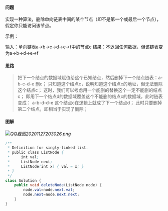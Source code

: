 #### 问题

实现一种算法，删除单向链表中间的某个节点（即不是第一个或最后一个节点），假定你只能访问该节点。

示例：

输入：单向链表a->b->c->d->e->f中的节点c
结果：不返回任何数据，但该链表变为a->b->d->e->f

#### 思路

> 把下一个结点的数据域赋值给这个已知结点，然后删掉下一个结点链表：a-b-c-d-e 删c；
> 只知道这个结点c，说明知道这个结点c的地址，但无法删除这个结点c；
> 这时，我们可以考虑用一个能删的替换这个一定不能删的结点c；
> 即用下一个结点d的数据域覆盖这个不能删的结点c的数据域，此时链表变成：
> a-b-d-d-e
> 这个结点c在逻辑上就成了下一个结点d；
> 此时只要删掉第二个结点，即相当于实现了删除；

#### 图解

*![QQ截图20201127203026.png](https://pic.leetcode-cn.com/1606480536-KneiUk-QQ%E6%88%AA%E5%9B%BE20201127203026.png)*

```java
/**
 * Definition for singly-linked list.
 * public class ListNode {
 *     int val;
 *     ListNode next;
 *     ListNode(int x) { val = x; }
 * }
 */
class Solution {
    public void deleteNode(ListNode node) {
        node.val=node.next.val;
        node.next=node.next.next;
    }
}
```



